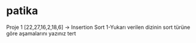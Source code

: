 # patika
Proje 1
[22,27,16,2,18,6] -> Insertion Sort
1-Yukarı verilen dizinin sort türüne göre aşamalarını yazınız
tert
